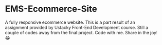 # EMS-Ecommerce-Site

A fully responsive ecommerce website. 
This is a part result of an assignment provided by Ustacky Front-End Development course. Still a couple of codes away from the final project.
Code with me. Share in the joy! :joy:
